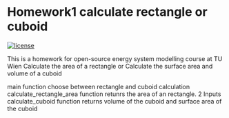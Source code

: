 # Homework1 calculate rectangle or cuboid

[![license](https://img.shields.io/badge/license-Apache%202.0-black)](https://github.com/11909383/Homework1/main/LICENSE)

This is a homework for open-source energy system modelling course at TU Wien
Calculate the area of a rectangle or Calculate the surface area and volume of a cuboid

main function choose between rectangle and cuboid calculation
calculate_rectangle_area function retunrs the area of an rectangle. 2 Inputs
calculate_cuboid function returns volume of the cuboid and surface area of the cuboid

